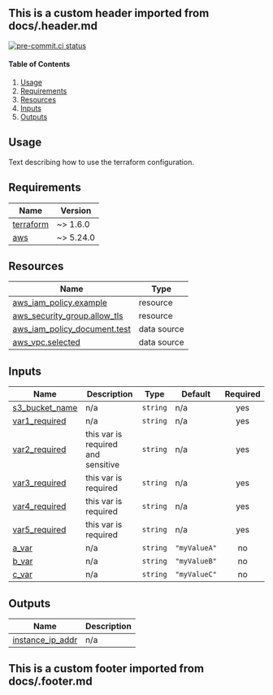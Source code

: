 <!-- BEGIN_TF_DOCS --> 
## This is a custom header imported from docs/.header.md

[![pre-commit.ci status](https://results.pre-commit.ci/badge/github/tbriot/terraform-test-workflow/main.svg)](https://results.pre-commit.ci/latest/github/tbriot/terraform-test-workflow/main)

#### Table of Contents
1. [Usage](#usage)
2. [Requirements](#requirements)
3. [Resources](#resources)
4. [Inputs](#inputs)
5. [Outputs](#outputs)

## Usage

Text describing how to use the terraform configuration.

## Requirements

| Name | Version |
|------|---------|
| <a name="requirement_terraform"></a> [terraform](#requirement\_terraform) | ~> 1.6.0 |
| <a name="requirement_aws"></a> [aws](#requirement\_aws) | ~> 5.24.0 |

## Resources

| Name | Type |
|------|------|
| [aws_iam_policy.example](https://registry.terraform.io/providers/hashicorp/aws/latest/docs/resources/iam_policy) | resource |
| [aws_security_group.allow_tls](https://registry.terraform.io/providers/hashicorp/aws/latest/docs/resources/security_group) | resource |
| [aws_iam_policy_document.test](https://registry.terraform.io/providers/hashicorp/aws/latest/docs/data-sources/iam_policy_document) | data source |
| [aws_vpc.selected](https://registry.terraform.io/providers/hashicorp/aws/latest/docs/data-sources/vpc) | data source |

## Inputs

| Name | Description | Type | Default | Required |
|------|-------------|------|---------|:--------:|
| <a name="input_s3_bucket_name"></a> [s3\_bucket\_name](#input\_s3\_bucket\_name) | n/a | `string` | n/a | yes |
| <a name="input_var1_required"></a> [var1\_required](#input\_var1\_required) | n/a | `string` | n/a | yes |
| <a name="input_var2_required"></a> [var2\_required](#input\_var2\_required) | this var is required and sensitive | `string` | n/a | yes |
| <a name="input_var3_required"></a> [var3\_required](#input\_var3\_required) | this var is required | `string` | n/a | yes |
| <a name="input_var4_required"></a> [var4\_required](#input\_var4\_required) | this var is required | `string` | n/a | yes |
| <a name="input_var5_required"></a> [var5\_required](#input\_var5\_required) | this var is required | `string` | n/a | yes |
| <a name="input_a_var"></a> [a\_var](#input\_a\_var) | n/a | `string` | `"myValueA"` | no |
| <a name="input_b_var"></a> [b\_var](#input\_b\_var) | n/a | `string` | `"myValueB"` | no |
| <a name="input_c_var"></a> [c\_var](#input\_c\_var) | n/a | `string` | `"myValueC"` | no |

## Outputs

| Name | Description |
|------|-------------|
| <a name="output_instance_ip_addr"></a> [instance\_ip\_addr](#output\_instance\_ip\_addr) | n/a |

## This is a custom footer imported from docs/.footer.md
<!-- END_TF_DOCS -->
